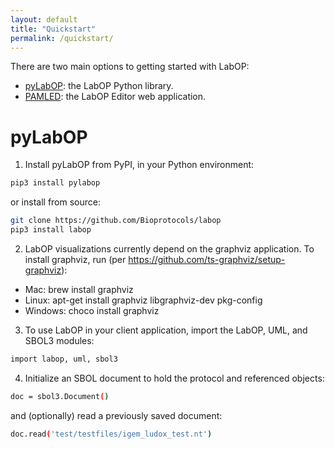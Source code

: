 ```yaml
---
layout: default
title: "Quickstart"
permalink: /quickstart/
---
```


There are two main options to getting started with LabOP:
- [pyLabOP](https://github.com/Bioprotocols/labop): the LabOP Python library.
- [PAMLED](https://github.com/Bioprotocols/laboped): the LabOP Editor web application.

# pyLabOP

1. Install pyLabOP from PyPI, in your Python environment:
```bash
pip3 install pylabop
```
or install from source:
```bash
git clone https://github.com/Bioprotocols/labop
pip3 install labop
```

2. LabOP visualizations currently depend on the graphviz application. To install graphviz, run (per https://github.com/ts-graphviz/setup-graphviz):
- Mac: brew install graphviz
- Linux: apt-get install graphviz libgraphviz-dev pkg-config
- Windows: choco install graphviz

3. To use LabOP in your client application, import the LabOP, UML, and SBOL3 modules:
```bash
import labop, uml, sbol3
```

4. Initialize an SBOL document to hold the protocol and referenced objects:
```bash
doc = sbol3.Document()
```
and (optionally) read a previously saved document:
```bash
doc.read('test/testfiles/igem_ludox_test.nt')
```
